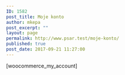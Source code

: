 ```yaml
---
ID: 1582
post_title: Moje konto
author: mkepa
post_excerpt: ""
layout: page
permalink: http://www.psar.test/moje-konto/
published: true
post_date: 2017-09-21 11:27:00
---
```

[woocommerce_my_account]